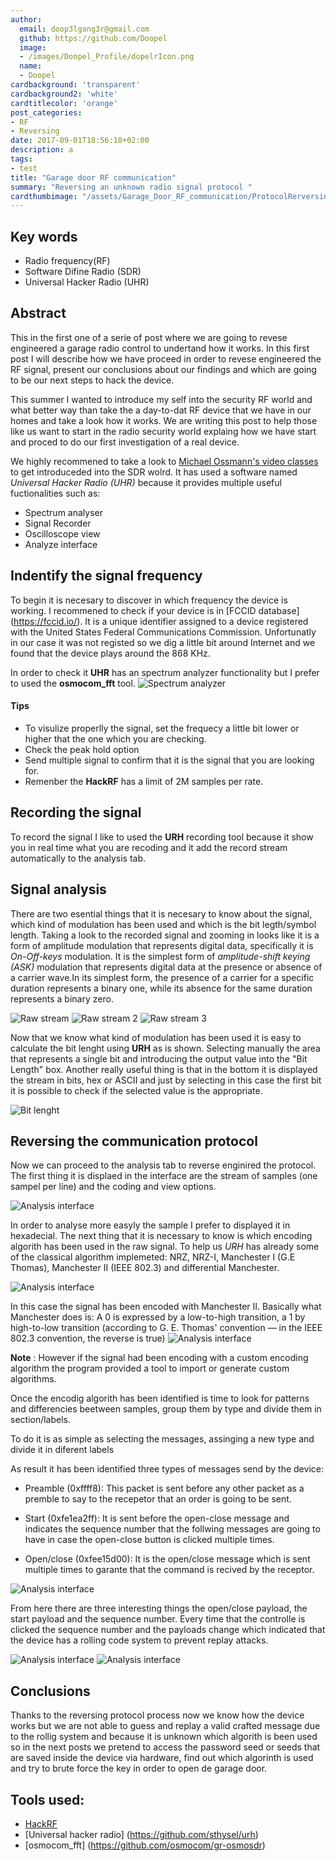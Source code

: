 ```yaml
---
author:
  email: doop3lgang3r@gmail.com
  github: https://github.com/Doopel
  image:
  - /images/Doopel_Profile/dopelrIcon.png
  name:
  - Doopel
cardbackground: 'transparent'
cardbackground2: 'white'
cardtitlecolor: 'orange'
post_categories:
- RF
- Reversing
date: 2017-09-01T18:56:18+02:00
description: a
tags:
- test
title: "Garage door RF communication"
summary: "Reversing an unknown radio signal protocol "
cardthumbimage: "/assets/Garage_Door_RF_communication/ProtocolRerversing/title.png"
---
```

## Key words ##
- Radio frequency(RF)
- Software Difine Radio (SDR)
- Universal Hacker Radio (UHR)

## Abstract 

This in the first one of a serie of post where we are going to revese engineered a garage radio control to undertand how it works. In this first post I will describe how we have proceed in order to revese engineered the RF signal, present our conclusions about our findings and which are going to be our next steps to hack the device.

This summer I wanted to introduce my self into the security RF world and what better way than take the a day-to-dat RF device that we have in our homes and take a look how it works. We are writing this post to help those like us want to start in the radio security world explaing how we have start and proced to do our first investigation of a real device.

We highly recommened to take a look to [Michael Ossmann's video classes](https://greatscottgadgets.com/sdr/) to get introduceded into the SDR wolrd. It has used a software named *Universal Hacker Radio (UHR)* because it provides multiple useful fuctionalities such as:

- Spectrum analyser
- Signal Recorder
- Oscilloscope view
- Analyze interface  

## Indentify the signal frequency 

To begin it is necesary to discover in which frequency the device is working. I recommened to check if your device is in [FCCID database] (https://fccid.io/). It is a unique identifier assigned to a device registered with the United States Federal Communications Commission. Unfortunatly in our case it was not registed so we dig a little bit around Internet and we found that the device plays around the 868 KHz.

In order to check it **UHR** has an spectrum analyzer functionality but I prefer to used the  **osmocom_fft** tool. 
![Spectrum analyzer](/assets/Garage_Door_RF_communication/ProtocolRerversing/Finding-Signal.png)

#### Tips ####

- To visulize properlly the signal, set the frequecy a little bit lower or higher that the one which you are checking.
- Check the peak hold option
- Send multiple signal to confirm that it is the signal that you are looking for.
- Remenber the **HackRF** has a limit of 2M samples per rate.

## Recording the signal

To record the signal I like to used the **URH** recording tool because it show you in real time what you are recoding and it add the record stream automatically to the analysis tab.  

## Signal analysis

There are two esential things that it is necesary to know about the signal, which kind of modulation has been used and which is the bit legth/symbol length.
Taking a look to the recorded signal and zooming in looks like it is a form of amplitude modulation that represents digital data, specifically it is *On-Off-keys* modulation. It is the simplest form of *amplitude-shift keying (ASK)* modulation that represents digital data at the presence or absence of a carrier wave.In its simplest form, the presence of a carrier for a specific duration represents a binary one, while its absence for the same duration represents a binary zero.

![Raw stream](/assets/Garage_Door_RF_communication/ProtocolRerversing/RawStream.png)
![Raw stream 2](/assets/Garage_Door_RF_communication/ProtocolRerversing/RawStream2.png)
![Raw stream 3](/assets/Garage_Door_RF_communication/ProtocolRerversing/RawStream3.png)

Now that we know what kind of modulation has been used it is easy to calculate the bit lenght using **URH** as is shown. Selecting manually the area that represents a single bit and introducing the output value into the "Bit Length" box. Another really useful thing is that in the bottom it is displayed the stream in bits, hex or ASCII and just by selecting in this case the first bit it is possible to check if the selected value is the appropriate.

![Bit lenght ](/assets/Garage_Door_RF_communication/ProtocolRerversing/BitLenght.png)

## Reversing the communication protocol
Now we can proceed to the analysis tab to reverse enginired the protocol. The first thing it is displaed in the interface are the stream of samples (one sampel per line) and the coding and view options.

![Analysis interface](/assets/Garage_Door_RF_communication/ProtocolRerversing/AnalysisInterface.png)

In order to analyse more easyly the sample I prefer to displayed it in hexadecial. The next thing that it is necessary to know is which encoding algorith has been used in the raw signal. To help us *URH* has already some of the classical algorithm implemeted: NRZ, NRZ-I, Manchester I (G.E Thomas), Manchester II (IEEE 802.3) and differential Manchester.

![Analysis interface](/assets/Garage_Door_RF_communication/ProtocolRerversing/Decoding.png)

In this case the signal has been encoded with Manchester II. Basically what Manchester does is: A 0 is expressed by a low-to-high transition, a 1 by high-to-low transition (according to G. E. Thomas' convention — in the IEEE 802.3 convention, the reverse is true)
![Analysis interface](/assets/Garage_Door_RF_communication/ProtocolRerversing/manchester.png)

**Note** : However if the signal had been encoding with a custom encoding algorithm the program provided  a tool to import or generate custom algorithms.

Once the encodig algorith has been identified is time to look for patterns and  differencies beetween samples, group them by type and divide them in section/labels.

To do it is as simple as selecting the messages, assinging a new type and divide it in diferent labels

As result it has been identified three types of messages send by the device:

- Preamble (0xffff8): This packet is sent before any other packet as a premble to say to the recepetor that an order is going to be sent.

- Start (0xfe1ea2ff): It is sent before the open-close message and indicates the sequence number that the follwing messages are going to have in case the open-close button is clicked multiple times.

- Open/close (0xfee15d00): It is the open/close message which is sent multiple times to garante that the command is recived by the receptor.

![Analysis interface](/assets/Garage_Door_RF_communication/ProtocolRerversing/AllMessages.png)

From here there are three interesting things the open/close payload, the start payload and the sequence number. Every time that the controlle is clicked the sequence number and the payloads change which indicated that  the device has a rolling code system to prevent replay attacks.

![Analysis interface](/assets/Garage_Door_RF_communication/ProtocolRerversing/sequence1.png)
![Analysis interface](/assets/Garage_Door_RF_communication/ProtocolRerversing/sequence2.png)

## Conclusions
Thanks to the reversing protocol process now we know how the device works but we are not able to guess and replay a valid crafted message due to the rollig system and because it is unknown which algorith is been used so in the next posts we pretend to access the password seed or seeds that are saved inside the device via hardware, find out which algorinth is used and try to brute force the key in order to open de garage door.


## Tools used:
* [HackRF](https://greatscottgadgets.com/hackrf/)
* [Universal hacker radio] (https://github.com/sthysel/urh)
* [osmocom_fft] (https://github.com/osmocom/gr-osmosdr)



